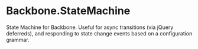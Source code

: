 Backbone.StateMachine
=====================

State Machine for Backbone.  Useful for async transitions (via jQuery deferreds), and responding to state change events based on a configuration grammar.